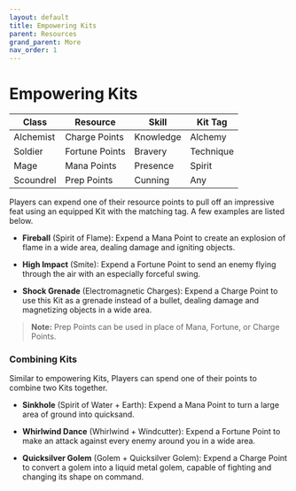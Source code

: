 ```yaml
---
layout: default
title: Empowering Kits
parent: Resources
grand_parent: More
nav_order: 1
---
```


# Empowering Kits

| Class     | Resource       | Skill     | Kit Tag   |
| --------- | -------------- | --------- | --------- |
| Alchemist | Charge Points  | Knowledge | Alchemy   |
| Soldier   | Fortune Points | Bravery   | Technique |
| Mage      | Mana Points    | Presence  | Spirit    |
| Scoundrel | Prep Points    | Cunning   | Any       |

Players can expend one of their resource points to pull off an impressive feat using an equipped Kit with the matching tag. A few examples are listed below.

- **Fireball** (Spirit of Flame): Expend a Mana Point to create an explosion of flame in a wide area, dealing damage and igniting objects.

- **High Impact** (Smite): Expend a Fortune Point to send an enemy flying through the air with an especially forceful swing.

- **Shock Grenade** (Electromagnetic Charges): Expend a Charge Point to use this Kit as a grenade instead of a bullet, dealing damage and magnetizing objects in a wide area.

> **Note:** Prep Points can be used in place of Mana, Fortune, or Charge Points.

### Combining Kits

Similar to empowering Kits, Players can spend one of their points to combine two Kits together.

- **Sinkhole** (Spirit of Water + Earth): Expend a Mana Point to turn a large area of ground into quicksand.

- **Whirlwind Dance** (Whirlwind + Windcutter): Expend a Fortune Point to make an attack against every enemy around you in a wide area.

- **Quicksilver Golem** (Golem + Quicksilver Golem): Expend a Charge Point to convert a golem into a liquid metal golem, capable of fighting and changing its shape on command.
